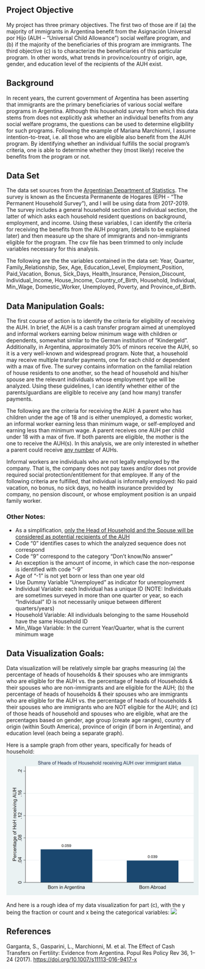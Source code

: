## Project Objective

My project has three primary objectives. The first two of those are if
(a) the majority of immigrants in Argentina benefit from the Asignación
Universal por Hijo (AUH – “Universal Child Allowance”) social welfare
program, and (b) if the majority of the beneficiaries of this program
are immigrants. The third objective (c) is to characterize the
beneficiaries of this particular program. In other words, what trends in
province/country of origin, age, gender, and education level of the
recipients of the AUH exist.

## Background

In recent years, the current government of Argentina has been asserting
that immigrants are the primary beneficiaries of various social welfare
programs in Argentina. Although this household survey from which this
data stems from does not explicitly ask whether an individual benefits
from any social welfare programs, the questions can be used to determine
eligibility for such programs. Following the example of Mariana
Marchionni, I assume intention-to-treat, i.e. all those who are eligible
also benefit from the AUH program. By identifying whether an individual
fulfills the social program’s criteria, one is able to determine whether
they (most likely) receive the benefits from the program or not.

## Data Set

The data set sources from the [Argentinian Department of
Statistics](https://www.indec.gob.ar/indec/web/Institucional-Indec-BasesDeDatos).
The survey is known as the Encuesta Permanente de Hogares (EPH - “The
Permanent Household Survey”), and I will be using data from 2017-2019.
The survey includes a general household section and individual section,
the latter of which asks each household resident questions on
background, employment, and income. Using these variables, I can
identify the criteria for receiving the benefits from the AUH program,
(details to be explained later) and then measure up the share of
immigrants and non-immigrants eligible for the program. The csv file has
been trimmed to only include variables necessary for this analysis.

The following are the the variables contained in the data set: Year,
Quarter, Family\_Relationship, Sex, Age, Education\_Level,
Employment\_Position, Paid\_Vacation, Bonus, Sick\_Days,
Health\_Insurance, Pension\_Discount, Individual\_Income, House\_Income,
Country\_of\_Birth, Household, Individual, Min\_Wage, Domestic\_Worker,
Unemployed, Poverty, and Province\_of\_Birth.

## Data Manipulation Goals:

The first course of action is to identify the criteria for eligibility
of receiving the AUH. In brief, the AUH is a cash transfer program aimed
at unemployed and informal workers earning below minimum wage with
children or dependents, somewhat similar to the German institution of
“Kindergeld”. Additionally, in Argentina, approximately 30% of minors
receive the AUH, so it is a very well-known and widespread program. Note
that, a household may receive multiple transfer payments, one for each
child or dependent with a max of five. The survey contains information
on the familial relation of house residents to one another, so the head
of household and his/her spouse are the relevant individuals whose
employment type will be analyzed. Using these guidelines, I can identify
whether either of the parents/guardians are eligible to receive any (and
how many) transfer payments.

The following are the criteria for receiving the AUH: A parent who has
children under the age of 18 and is either unemployed, a domestic
worker, an informal worker earning less than minimum wage, or
self-employed and earning less than minimum wage. A parent receives one
AUH per child under 18 with a max of five. If both parents are eligible,
the mother is the one to receive the AUH(s). In this analysis, we are
only interested in whether a parent could receive <u>any number</u> of
AUHs.

Informal workers are individuals who are not legally employed by the
company. That is, the company does not pay taxes and/or does not provide
required social protection/entitlement for that employee. If any of the
following criteria are fulfilled, that individual is informally
employed: No paid vacation, no bonus, no sick days, no health insurance
provided by company, no pension discount, or whose employment position
is an unpaid family worker.

### Other Notes:

-   As a simplification, <u>only the Head of Household and the Spouse
    will be considered as potential recipients of the AUH</u>
-   Code “0” identifies cases to which the analyzed sequence does not
    correspond
-   Code “9” correspond to the category “Don’t know/No answer”
-   An exception is the amount of income, in which case the non-response
    is identified with code “-9”
-   Age of “-1” is not yet born or less than one year old
-   Use Dummy Variable “Unemployed” as indicator for unemployment
-   Individual Variable: each Individual has a unique ID (NOTE:
    Individuals are sometimes surveyed in more than one quarter or year,
    so each “Individual” ID is not necessarily unique between different
    quarters/years)
-   Household Variable: All individuals belonging to the same Household
    have the same Household ID
-   Min\_Wage Variable: In the current Year/Quarter, what is the current
    minimum wage

## Data Visualization Goals:

Data visualization will be relatively simple bar graphs measuring (a)
the percentage of heads of households & their spouses who are immigrants
who are eligible for the AUH vs. the percentage of heads of Households &
their spouses who are non-immigrants and are eligible for the AUH; (b)
the percentage of heads of households & their spouses who are immigrants
who are eligible for the AUH vs. the percentage of heads of households &
their spouses who are immigrants who are NOT eligible for the AUH; and
(c) of those heads of household and spouses who are eligible, what are
the percentages based on gender, age group (create age ranges), country
of origin (within South America), province of origin (if born in
Argentina), and education level (each being a separate graph).

Here is a sample graph from other years, specifically for heads of
household: ![](Share_of_HoH_receiving_AUH_by_immigrant_status.png)

And here is a rough idea of my data visualization for part (c), with the
y being the fraction or count and x being the categorical variables:
![](https://media.geeksforgeeks.org/wp-content/uploads/20210705121552/barplotcount.png)

## References

Garganta, S., Gasparini, L., Marchionni, M. et al. The Effect of Cash
Transfers on Fertility: Evidence from Argentina. Popul Res Policy Rev
36, 1–24 (2017). <https://doi.org/10.1007/s11113-016-9417-x>
